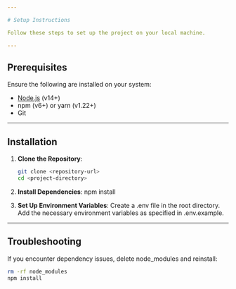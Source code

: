 ```yaml
---

# Setup Instructions

Follow these steps to set up the project on your local machine.

---
```


## Prerequisites

Ensure the following are installed on your system:
- [Node.js](https://nodejs.org/) (v14+)
- npm (v6+) or yarn (v1.22+)
- Git

---

## Installation

1. **Clone the Repository**:
   ```bash
   git clone <repository-url>
   cd <project-directory>

2. **Install Dependencies**:
  npm install

3. **Set Up Environment Variables**:
  Create a .env file in the root directory.
  Add the necessary environment variables as specified in .env.example.

---

## Troubleshooting
If you encounter dependency issues, delete node_modules and reinstall:
```bash
rm -rf node_modules
npm install
